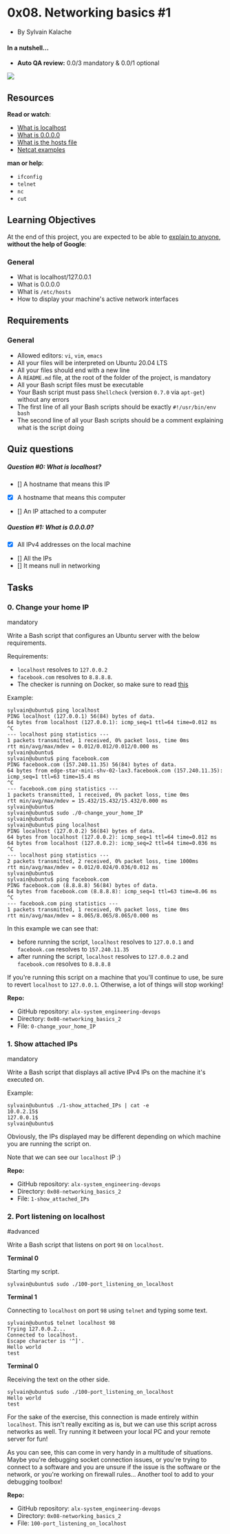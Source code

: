 0x08. Networking basics #1
==========================

-   By Sylvain Kalache

#### In a nutshell...

-   **Auto QA review:** 0.0/3 mandatory & 0.0/1 optional

![](https://s3.amazonaws.com/intranet-projects-files/holbertonschool-sysadmin_devops/285/s7kpNYq.png)

Resources
---------

**Read or watch**:

-   [What is localhost](https://alx-intranet.hbtn.io/rltoken/Odcc_tyAQlcANCCrtmxo6A "What is localhost")
-   [What is 0.0.0.0](https://alx-intranet.hbtn.io/rltoken/fUb9IpnxrNaddMljzwbhJQ "What is 0.0.0.0")
-   [What is the hosts file](https://alx-intranet.hbtn.io/rltoken/4_MBpFTulKliFM69jCPzOQ "What is the hosts file")
-   [Netcat examples](https://alx-intranet.hbtn.io/rltoken/OR0lOEwAw9I1Rj4aGp1Ljg "Netcat examples")

**man or help**:

-   `ifconfig`
-   `telnet`
-   `nc`
-   `cut`

Learning Objectives
-------------------

At the end of this project, you are expected to be able to [explain to anyone](https://alx-intranet.hbtn.io/rltoken/IpTKeVwlKHT4ZVva_T891w "explain to anyone"), **without the help of Google**:

### General

-   What is localhost/127.0.0.1
-   What is 0.0.0.0
-   What is `/etc/hosts`
-   How to display your machine's active network interfaces

Requirements
------------

### General

-   Allowed editors: `vi`, `vim`, `emacs`
-   All your files will be interpreted on Ubuntu 20.04 LTS
-   All your files should end with a new line
-   A `README.md` file, at the root of the folder of the project, is mandatory
-   All your Bash script files must be executable
-   Your Bash script must pass `Shellcheck` (version `0.7.0` via `apt-get`) without any errors
-   The first line of all your Bash scripts should be exactly `#!/usr/bin/env bash`
-   The second line of all your Bash scripts should be a comment explaining what is the script doing

Quiz questions
--------------

##### Question #0: What is localhost?
- [] A hostname that means this IP
- [x] A hostname that means this computer
- [] An IP attached to a computer

##### Question #1: What is 0.0.0.0?
- [x] All IPv4 addresses on the local machine
- [] All the IPs
- [] It means null in networking


Tasks
-----

### 0\. Change your home IP

mandatory


Write a Bash script that configures an Ubuntu server with the below requirements.

Requirements:

-   `localhost` resolves to `127.0.0.2`
-   `facebook.com` resolves to `8.8.8.8`.
-   The checker is running on Docker, so make sure to read [this](https://alx-intranet.hbtn.io/rltoken/h50f-AAOBFjIrVc8zX34ug "this")

Example:

```
sylvain@ubuntu$ ping localhost
PING localhost (127.0.0.1) 56(84) bytes of data.
64 bytes from localhost (127.0.0.1): icmp_seq=1 ttl=64 time=0.012 ms
^C
--- localhost ping statistics ---
1 packets transmitted, 1 received, 0% packet loss, time 0ms
rtt min/avg/max/mdev = 0.012/0.012/0.012/0.000 ms
sylvain@ubuntu$
sylvain@ubuntu$ ping facebook.com
PING facebook.com (157.240.11.35) 56(84) bytes of data.
64 bytes from edge-star-mini-shv-02-lax3.facebook.com (157.240.11.35): icmp_seq=1 ttl=63 time=15.4 ms
^C
--- facebook.com ping statistics ---
1 packets transmitted, 1 received, 0% packet loss, time 0ms
rtt min/avg/max/mdev = 15.432/15.432/15.432/0.000 ms
sylvain@ubuntu$
sylvain@ubuntu$ sudo ./0-change_your_home_IP
sylvain@ubuntu$
sylvain@ubuntu$ ping localhost
PING localhost (127.0.0.2) 56(84) bytes of data.
64 bytes from localhost (127.0.0.2): icmp_seq=1 ttl=64 time=0.012 ms
64 bytes from localhost (127.0.0.2): icmp_seq=2 ttl=64 time=0.036 ms
^C
--- localhost ping statistics ---
2 packets transmitted, 2 received, 0% packet loss, time 1000ms
rtt min/avg/max/mdev = 0.012/0.024/0.036/0.012 ms
sylvain@ubuntu$
sylvain@ubuntu$ ping facebook.com
PING facebook.com (8.8.8.8) 56(84) bytes of data.
64 bytes from facebook.com (8.8.8.8): icmp_seq=1 ttl=63 time=8.06 ms
^C
--- facebook.com ping statistics ---
1 packets transmitted, 1 received, 0% packet loss, time 0ms
rtt min/avg/max/mdev = 8.065/8.065/8.065/0.000 ms

```

In this example we can see that:

-   before running the script, `localhost` resolves to `127.0.0.1` and `facebook.com` resolves to `157.240.11.35`
-   after running the script, `localhost` resolves to `127.0.0.2` and `facebook.com` resolves to `8.8.8.8`

If you're running this script on a machine that you'll continue to use, be sure to revert `localhost` to `127.0.0.1`. Otherwise, a lot of things will stop working!

**Repo:**

-   GitHub repository: `alx-system_engineering-devops`
-   Directory: `0x08-networking_basics_2`
-   File: `0-change_your_home_IP`

### 1\. Show attached IPs

mandatory


Write a Bash script that displays all active IPv4 IPs on the machine it's executed on.

Example:

```
sylvain@ubuntu$ ./1-show_attached_IPs | cat -e
10.0.2.15$
127.0.0.1$
sylvain@ubuntu$

```

Obviously, the IPs displayed may be different depending on which machine you are running the script on.

Note that we can see our `localhost` IP :)

**Repo:**

-   GitHub repository: `alx-system_engineering-devops`
-   Directory: `0x08-networking_basics_2`
-   File: `1-show_attached_IPs`

### 2\. Port listening on localhost

#advanced


Write a Bash script that listens on port `98` on `localhost`.

**Terminal 0**

Starting my script.

```
sylvain@ubuntu$ sudo ./100-port_listening_on_localhost

```

**Terminal 1**

Connecting to `localhost` on port `98` using `telnet` and typing some text.

```
sylvain@ubuntu$ telnet localhost 98
Trying 127.0.0.2...
Connected to localhost.
Escape character is '^]'.
Hello world
test

```

**Terminal 0**

Receiving the text on the other side.

```
sylvain@ubuntu$ sudo ./100-port_listening_on_localhost
Hello world
test

```

For the sake of the exercise, this connection is made entirely within `localhost`. This isn't really exciting as is, but we can use this script across networks as well. Try running it between your local PC and your remote server for fun!

As you can see, this can come in very handy in a multitude of situations. Maybe you're debugging socket connection issues, or you're trying to connect to a software and you are unsure if the issue is the software or the network, or you're working on firewall rules... Another tool to add to your debugging toolbox!

**Repo:**

-   GitHub repository: `alx-system_engineering-devops`
-   Directory: `0x08-networking_basics_2`
-   File: `100-port_listening_on_localhost`
